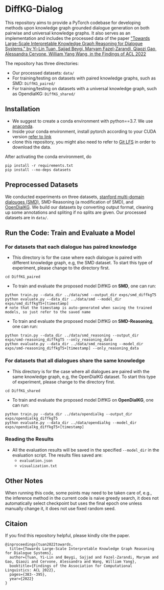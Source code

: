 # DiffKG-Dialog
This repository aims to provide a PyTorch codebase for developing methods upon knowledge graph grounded dialogue generation on both pairwise and universal knowledge graphs.
It also serves as an implementation and includes the processed data of the paper ["Towards Large-Scale Interpretable Knowledge Graph Reasoning for Dialogue Systems." by Yi-Lin Tuan, Sajjad Beygi, Maryam Fazel-Zarandi, Qiaozi Gao, Alessandra Cervone, William Yang Wang, in the Findings of ACL 2022](https://arxiv.org/pdf/2203.10610)

The repository has three directories:
* Our processed datasets: `data/`
* For training/testing on datasets with paired knowledge graphs, such as SMD: `DiffKG_paired/`
* For training/testing on datasets with a universal knowledge graph, such as OpendialKG: `DiffKG_shared/`

## Installation
* We suggest to create a conda environment with python==3.7. We use [anaconda](https://www.anaconda.com/products/distribution).
* Inside your conda environment, install pytorch according to your CUDA version [refer to link](https://pytorch.org/get-started/previous-versions/)
* clone this repository, you might also need to refer to [Git LFS](https://git-lfs.com/) in order to download the data.

After activating the conda environment, do
```
pip install -r requirements.txt
pip install --no-deps datasets
```


## Preprocessed Datasets
We conducted experiments on three datasets, [stanford multi-domain dialouges (SMD)](https://nlp.stanford.edu/blog/a-new-multi-turn-multi-domain-task-oriented-dialogue-dataset/), SMD-Reasoning (a modification of SMD), and [OpenDialKG](https://github.com/facebookresearch/opendialkg).
We build our datasets by converting output format, cleaning up some annotations and spliting if no splits are given.
Our processed datasets are in `data/`.


## Run the Code: Train and Evaluate a Model

### For datasets that each dialogue has paired knowledge
* This directory is for the case where each dialogue is paired with different knowledge graph, e.g, the SMD dataset.
To start this type of experiment, please change to the directory first.
```
cd DiffKG_paired
```

* To train and evaluate the proposed model DiffKG on **SMD**, one can run:
```
python train.py --data_dir ../data/smd --output_dir exps/smd_diffkgT5
python evaluate.py --data_dir ../data/smd --model_dir exps/smd_diffkgT5+[timestamp]
# note that the timestamp is auto-generated when saving the trained models, so just refer to the saved name
```

* To train and evaluate the proposed model DiffKG on **SMD-Reasoning**, one can run:
```
python train.py --data_dir ../data/smd_reasoning --output_dir exps/smd-reasoning_diffkgT5 --only_reasoning_data
python evaluate.py --data_dir ../data/smd_reasoning --model_dir exps/smd-reasoning_diffkgT5+[timestamp] --only_reasoning_data
```


### For datasets that all dialogues share the same knowledge
* This directory is for the case where all dialogues are paired with the same knowledge graph, e.g, the OpenDialKG dataset.
To start this type of experiment, please change to the directory first.
```
cd DiffKG_shared
```

* To train and evaluate the proposed model DiffKG on **OpenDialKG**, one can run:
```
python train.py --data_dir ../data/opendialkg --output_dir exps/opendialkg_diffkgT5
python evaluate.py --data_dir ../data/opendialkg --model_dir exps/opendialkg_diffkgT5+[timestamp]
```

### Reading the Results
* All the evaluation results will be saved in the specified `--model_dir` in the evaluation script. The results files saved are:
  * `evaluation.json`
  * `visualization.txt`

## Other Notes
When running this code, some points may need to be taken care of, e.g., the inference method in the current code is naive greedy search, it does not automatically select checkpoint but uses the final epoch one unless manually change it, it does not use fixed random seed.

## Citaion
If you find this repository helpful, please kindly cite the paper.
```
@inproceedings{tuan2022towards,
  title={Towards Large-Scale Interpretable Knowledge Graph Reasoning for Dialogue Systems},
  author={Tuan, Yi-Lin and Beygi, Sajjad and Fazel-Zarandi, Maryam and Gao, Qiaozi and Cervone, Alessandra and Wang, William Yang},
  booktitle={Findings of the Association for Computational Linguistics: ACL 2022},
  pages={383--395},
  year={2022}
}
```
